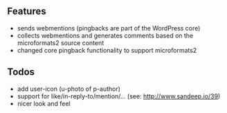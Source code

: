 ## Features

* sends webmentions (pingbacks are part of the WordPress core)
* collects webmentions and generates comments based on the microformats2 source content
* changed core pingback functionality to support microformats2

## Todos

* add user-icon (u-photo of p-author)
* support for like/in-reply-to/mention/... (see: http://www.sandeep.io/39)
* nicer look and feel
